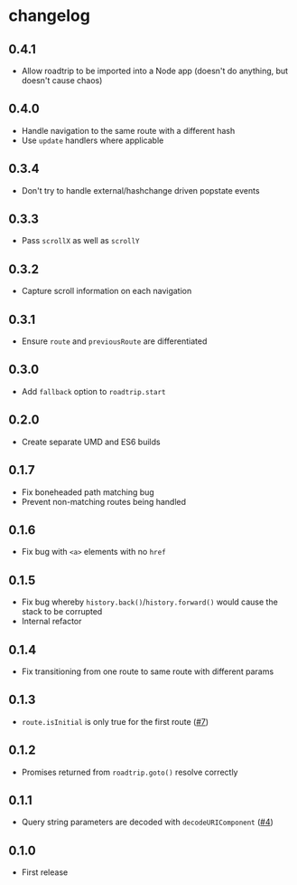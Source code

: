 # changelog

## 0.4.1

* Allow roadtrip to be imported into a Node app (doesn't do anything, but doesn't cause chaos)

## 0.4.0

* Handle navigation to the same route with a different hash
* Use `update` handlers where applicable

## 0.3.4

* Don't try to handle external/hashchange driven popstate events

## 0.3.3

* Pass `scrollX` as well as `scrollY`

## 0.3.2

* Capture scroll information on each navigation

## 0.3.1

* Ensure `route` and `previousRoute` are differentiated

## 0.3.0

* Add `fallback` option to `roadtrip.start`

## 0.2.0

* Create separate UMD and ES6 builds

## 0.1.7

* Fix boneheaded path matching bug
* Prevent non-matching routes being handled

## 0.1.6

* Fix bug with `<a>` elements with no `href`

## 0.1.5

* Fix bug whereby `history.back()`/`history.forward()` would cause the stack to be corrupted
* Internal refactor

## 0.1.4

* Fix transitioning from one route to same route with different params

## 0.1.3

* `route.isInitial` is only true for the first route ([#7](https://github.com/Rich-Harris/roadtrip/issues/7))

## 0.1.2

* Promises returned from `roadtrip.goto()` resolve correctly

## 0.1.1

* Query string parameters are decoded with `decodeURIComponent` ([#4](https://github.com/Rich-Harris/roadtrip/issues/4))

## 0.1.0

* First release
